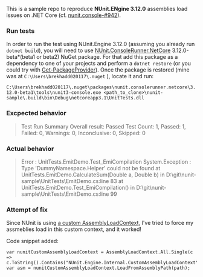 This is a sample repo to reproduce **NUnit.ENgine 3.12.0** assemblies load issues on .NET Core (cf. [nunit.console-#942](https://github.com/nunit/nunit-console/pull/942)).

### Run tests
In order to run the test using NUnit.Engine 3.12.0 (assuming you already run `dotnet build`), you will need to use [NUnit.ConsoleRunner.NetCore](https://www.nuget.org/packages/NUnit.ConsoleRunner.NetCore/) 3.12.0-beta*(beta1 or beta2) NuGet package. For that add this package as a dependency to one of your projects and perform a `dotnet restore` (or you could try with [Get-PackageProvider](https://docs.microsoft.com/en-us/powershell/module/packagemanagement/get-packageprovider?view=powershell-7.1)).
Once the package is restored (mine was at `C:\Users\brekhadd020117\.nuget` ), locate it and run:

```C:\Users\brekhadd020117\.nuget\packages\nunit.consolerunner.netcore\3.12.0-beta1\tools\nunit3-console.exe <path_to_clone>\nunit-sample\.build\bin\Debug\netcoreapp3.1\UnitTests.dll```

### Excpected behavior
>Test Run Summary
  Overall result: Passed
  Test Count: 1, Passed: 1, Failed: 0, Warnings: 0, Inconclusive: 0, Skipped: 0

### Actual behavior

>Error : UnitTests.EmitDemo.Test_EmiCompilation
System.Exception : Type 'DummyNamespace.Helper' could not be found
   at UnitTests.EmitDemo.CalculateSum(Double a, Double b) in D:\git\nunit-sample\UnitTests\EmitDemo.cs:line 83
   at UnitTests.EmitDemo.Test_EmiCompilation() in D:\git\nunit-sample\UnitTests\EmitDemo.cs:line 99

### Attempt of fix

Since NUnit is using [a custom AssemblyLoadContext](https://github.com/nunit/nunit-console/pull/781), I've tried to force my assmeblies load in this custom context, and it worked!

Code snippet added:
```
var nunitCustomAssemblyLoadContext = AssemblyLoadContext.All.Single(c => c.ToString().Contains("NUnit.Engine.Internal.CustomAssemblyLoadContext"));
var asm = nunitCustomAssemblyLoadContext.LoadFromAssemblyPath(path);
```